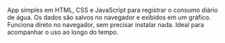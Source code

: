 App simples em HTML, CSS e JavaScript para registrar o consumo diário de água. Os dados são salvos no navegador e exibidos em um gráfico. Funciona direto no navegador, sem precisar instalar nada. Ideal para acompanhar o uso ao longo do tempo.
